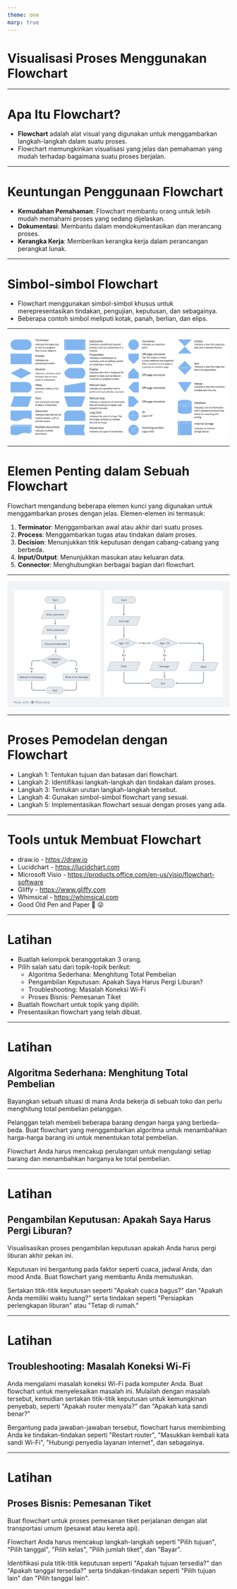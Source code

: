```yaml
---
theme: one
marp: true
---
```


# Visualisasi Proses Menggunakan Flowchart

---

# Apa Itu Flowchart?

- **Flowchart** adalah alat visual yang digunakan untuk menggambarkan langkah-langkah dalam suatu proses.
- Flowchart memungkinkan visualisasi yang jelas dan pemahaman yang mudah terhadap bagaimana suatu proses berjalan.

---

# Keuntungan Penggunaan Flowchart

- **Kemudahan Pemahaman**: Flowchart membantu orang untuk lebih mudah memahami proses yang sedang dijelaskan.
- **Dokumentasi**: Membantu dalam mendokumentasikan dan merancang proses.
- **Kerangka Kerja**: Memberikan kerangka kerja dalam perancangan perangkat lunak.

---

# Simbol-simbol Flowchart

- Flowchart menggunakan simbol-simbol khusus untuk merepresentasikan tindakan, pengujian, keputusan, dan sebagainya.
- Beberapa contoh simbol meliputi kotak, panah, berlian, dan elips.

---

![bg fit](./flowchart-symbols.png)

---

# Elemen Penting dalam Sebuah Flowchart

Flowchart mengandung beberapa elemen kunci yang digunakan untuk menggambarkan proses dengan jelas. Elemen-elemen ini termasuk:

1. **Terminator**: Menggambarkan awal atau akhir dari suatu proses.
2. **Process**: Menggambarkan tugas atau tindakan dalam proses.
3. **Decision**: Menunjukkan titik keputusan dengan cabang-cabang yang berbeda.
4. **Input/Output**: Menunjukkan masukan atau keluaran data.
5. **Connector**: Menghubungkan berbagai bagian dari flowchart.

---

![bg](./fc.png)

---

# Proses Pemodelan dengan Flowchart

- Langkah 1: Tentukan tujuan dan batasan dari flowchart.
- Langkah 2: Identifikasi langkah-langkah dan tindakan dalam proses.
- Langkah 3: Tentukan urutan langkah-langkah tersebut.
- Langkah 4: Gunakan simbol-simbol flowchart yang sesuai.
- Langkah 5: Implementasikan flowchart sesuai dengan proses yang ada.

---

# Tools untuk Membuat Flowchart

- draw.io - https://draw.io
- Lucidchart - https://lucidchart.com
- Microsoft Visio - https://products.office.com/en-us/visio/flowchart-software
- Gliffy - https://www.gliffy.com
- Whimsical - https://whimsical.com
- Good Old Pen and Paper 📝️ 😜️

---

# Latihan

- Buatlah kelompok beranggotakan 3 orang.
- Pilih salah satu dari topik-topik berikut:
  - Algoritma Sederhana: Menghitung Total Pembelian
  - Pengambilan Keputusan: Apakah Saya Harus Pergi Liburan?
  - Troubleshooting: Masalah Koneksi Wi-Fi
  - Proses Bisnis: Pemesanan Tiket
- Buatlah flowchart untuk topik yang dipilih.
- Presentasikan flowchart yang telah dibuat.

---

# Latihan

## Algoritma Sederhana: Menghitung Total Pembelian

Bayangkan sebuah situasi di mana Anda bekerja di sebuah toko dan perlu menghitung total pembelian pelanggan.

Pelanggan telah membeli beberapa barang dengan harga yang berbeda-beda. Buat flowchart yang menggambarkan algoritma untuk menambahkan harga-harga barang ini untuk menentukan total pembelian.

Flowchart Anda harus mencakup perulangan untuk mengulangi setiap barang dan menambahkan harganya ke total pembelian.

---

# Latihan

## Pengambilan Keputusan: Apakah Saya Harus Pergi Liburan?

Visualisasikan proses pengambilan keputusan apakah Anda harus pergi liburan akhir pekan ini.

Keputusan ini bergantung pada faktor seperti cuaca, jadwal Anda, dan mood Anda. Buat flowchart yang membantu Anda memutuskan.

Sertakan titik-titik keputusan seperti "Apakah cuaca bagus?" dan "Apakah Anda memiliki waktu luang?" serta tindakan seperti "Persiapkan perlengkapan liburan" atau "Tetap di rumah."

---

# Latihan

## Troubleshooting: Masalah Koneksi Wi-Fi

Anda mengalami masalah koneksi Wi-Fi pada komputer Anda. Buat flowchart untuk menyelesaikan masalah ini. Mulailah dengan masalah tersebut, kemudian sertakan titik-titik keputusan untuk kemungkinan penyebab, seperti "Apakah router menyala?" dan "Apakah kata sandi benar?"

Bergantung pada jawaban-jawaban tersebut, flowchart harus membimbing Anda ke tindakan-tindakan seperti "Restart router", "Masukkan kembali kata sandi Wi-Fi", "Hubungi penyedia layanan internet", dan sebagainya.

---

# Latihan

## Proses Bisnis: Pemesanan Tiket

Buat flowchart untuk proses pemesanan tiket perjalanan dengan alat transportasi umum (pesawat atau kereta api).

Flowchart Anda harus mencakup langkah-langkah seperti "Pilih tujuan", "Pilih tanggal", "Pilih kelas", "Pilih jumlah tiket", dan "Bayar".

Identifikasi pula titik-titik keputusan seperti "Apakah tujuan tersedia?" dan "Apakah tanggal tersedia?" serta tindakan-tindakan seperti "Pilih tujuan lain" dan "Pilih tanggal lain".
